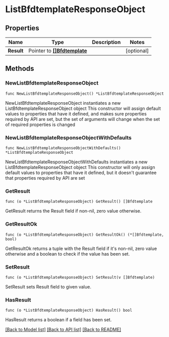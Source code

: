 # ListBfdtemplateResponseObject

## Properties

Name | Type | Description | Notes
------------ | ------------- | ------------- | -------------
**Result** | Pointer to [**[]Bfdtemplate**](Bfdtemplate.md) |  | [optional] 

## Methods

### NewListBfdtemplateResponseObject

`func NewListBfdtemplateResponseObject() *ListBfdtemplateResponseObject`

NewListBfdtemplateResponseObject instantiates a new ListBfdtemplateResponseObject object
This constructor will assign default values to properties that have it defined,
and makes sure properties required by API are set, but the set of arguments
will change when the set of required properties is changed

### NewListBfdtemplateResponseObjectWithDefaults

`func NewListBfdtemplateResponseObjectWithDefaults() *ListBfdtemplateResponseObject`

NewListBfdtemplateResponseObjectWithDefaults instantiates a new ListBfdtemplateResponseObject object
This constructor will only assign default values to properties that have it defined,
but it doesn't guarantee that properties required by API are set

### GetResult

`func (o *ListBfdtemplateResponseObject) GetResult() []Bfdtemplate`

GetResult returns the Result field if non-nil, zero value otherwise.

### GetResultOk

`func (o *ListBfdtemplateResponseObject) GetResultOk() (*[]Bfdtemplate, bool)`

GetResultOk returns a tuple with the Result field if it's non-nil, zero value otherwise
and a boolean to check if the value has been set.

### SetResult

`func (o *ListBfdtemplateResponseObject) SetResult(v []Bfdtemplate)`

SetResult sets Result field to given value.

### HasResult

`func (o *ListBfdtemplateResponseObject) HasResult() bool`

HasResult returns a boolean if a field has been set.


[[Back to Model list]](../README.md#documentation-for-models) [[Back to API list]](../README.md#documentation-for-api-endpoints) [[Back to README]](../README.md)


